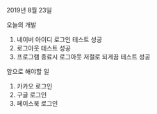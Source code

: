 2019년 8월 23일

오늘의 개발

1. 네이버 아이디 로그인 테스트 성공
2. 로그아웃 테스트 성공
3. 프로그램 종료시 로그아웃 저절로 되게끔 테스트 성공

앞으로 해야할 일

1. 카카오 로그인
2. 구글 로그인
3. 페이스북 로그인
